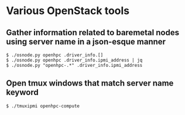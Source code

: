 # Various OpenStack tools

## Gather information related to baremetal nodes using server name in a json-esque manner

    $ ./osnode.py openhpc .driver_info.[]
    $ ./osnode.py openhpc .driver_info.ipmi_address | jq
    $ ./osnode.py "openhpc-.*" .driver_info.ipmi_address

## Open tmux windows that match server name keyword

    $ ./tmuxipmi openhpc-compute
